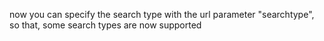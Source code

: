 now you can specify the search type with the url parameter "searchtype", so that, some search types are now supported
